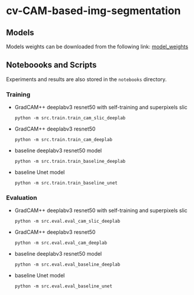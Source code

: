# cv-CAM-based-img-segmentation

## Models

Models weights can be downloaded from the following link:
[model_weights](https://www.icloud.com/iclouddrive/05f4KsOqKw_NywJZlf6qifJ5g#GradCAM-Weakly-Supervision)

## Noteboooks and Scripts

Experiments and results are also stored in the `notebooks` directory.

### Training

- GradCAM++ deeplabv3 resnet50 with self-training and superpixels slic

    ```shell
    python -m src.train.train_cam_slic_deeplab
    ```

- GradCAM++ deeplabv3 resnet50

    ```shell
    python -m src.train.train_cam_deeplab
    ```

- baseline deeplabv3 resnet50 model

    ```shell
    python -m src.train.train_baseline_deeplab
    ```

- baseline Unet model

    ```shell
    python -m src.train.train_baseline_unet
    ```

### Evaluation

- GradCAM++ deeplabv3 resnet50 with self-training and superpixels slic

    ```shell
    python -m src.eval.eval_cam_slic_deeplab
    ```

- GradCAM++ deeplabv3 resnet50

    ```shell
    python -m src.eval.eval_cam_deeplab
    ```

- baseline deeplabv3 resnet50 model

    ```shell
    python -m src.eval.eval_baseline_deeplab 
    ```

- baseline Unet model

    ```shell
    python -m src.eval.eval_baseline_unet
    ```

